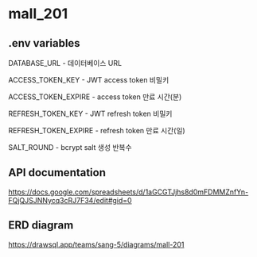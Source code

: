# mall_201

## .env variables

DATABASE_URL - 데이터베이스 URL

ACCESS_TOKEN_KEY - JWT access token 비밀키

ACCESS_TOKEN_EXPIRE - access token 만료 시간(분)

REFRESH_TOKEN_KEY - JWT refresh token 비밀키

REFRESH_TOKEN_EXPIRE - refresh token 만료 시간(일)

SALT_ROUND - bcrypt salt 생성 반복수

## API documentation

https://docs.google.com/spreadsheets/d/1aGCGTJjhs8d0mFDMMZnfYn-FQjQJSJNNycq3cRJ7F34/edit#gid=0

## ERD diagram

https://drawsql.app/teams/sang-5/diagrams/mall-201
